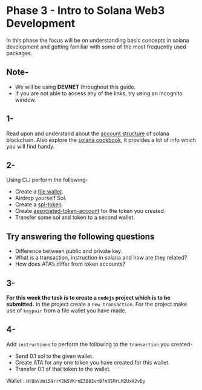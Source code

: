 # Phase 3 - Intro to Solana Web3 Development

In this phase the focus will be on understanding basic concepts in solana development and getting familiar with some of the most frequently used packages.

## Note-
* We will be using __DEVNET__ throughout this guide.
* If you are not able to access any of the links, try using an incognito window.

## 1-
Read upon and understand about the [account structure](https://medium.com/@lianxiongdi/a-deep-dive-into-solana-account-model-1-introduction-7b0408656593) of solana blockchain. Also explore the [solana cookbook](https://solanacookbook.com/#contributing), it provides a lot of info which you will find handy.

## 2-
Using CLI perform the following-
* Create a [file wallet](https://medium.com/@lianxiongdi/solana-development-1-basic-operation-of-solana-cli-dcf156137e6).
* Airdrop yourself Sol.
* Create a [spl-token](https://medium.com/@lianxiongdi/a-deep-dive-into-solana-account-model-2-spl-token-d029d97aa6e0).
* Create [associated-token-account](https://medium.com/@lianxiongdi/a-deep-dive-into-solana-account-model-3-associated-token-account-60a7655bec03) for the token you created.
* Transfer some sol and token to a second wallet.

## Try answering the following questions
* Difference between public and private key.
* What is a transaction, instruction in solana and how are they related?
* How does ATA’s differ from token accounts?


## 3-
**For this week the task is to create a `nodejs` project which is to be submitted.**
In the project create a `new transaction`.
For the project make use of `keypair` from a file wallet you have made.

## 4-
Add `instructions` to perform the following to the `transaction` you created-

* Send 0.1 sol to the given wallet.
* Create ATA for any one token you have created for this wallet.
* Transfer 0.1 of that token to the wallet.

Wallet : `HtUaVzWiSNrrY2NSVKroE3883vnBfn8SMrLM2UxA2vDy`
